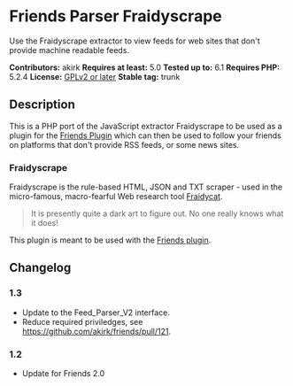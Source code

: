 # Friends Parser Fraidyscrape

Use the Fraidyscrape extractor to view feeds for web sites that don't provide machine readable feeds.

**Contributors:** akirk
**Requires at least:** 5.0
**Tested up to:** 6.1
**Requires PHP:** 5.2.4
**License:** [GPLv2 or later](http://www.gnu.org/licenses/gpl-2.0.html)
**Stable tag:** trunk

## Description

This is a PHP port of the JavaScript extractor Fraidyscrape to be used as a plugin for the [Friends Plugin](https://wordpress.org/plugins/friends) which can then be used to follow your friends on platforms that don't provide RSS feeds, or some news sites.

### Fraidyscrape

Fraidyscrape is the rule-based HTML, JSON and TXT scraper - used in the
micro-famous, macro-fearful Web research tool [Fraidycat](https://fraidyc.at/).

> It is presently quite a dark art to figure out. No one really knows what it does!

This plugin is meant to be used with the [Friends plugin](https://github.com/akirk/friends/).

## Changelog

### 1.3
- Update to the Feed_Parser_V2 interface.
- Reduce required priviledges, see https://github.com/akirk/friends/pull/121.

### 1.2
- Update for Friends 2.0
